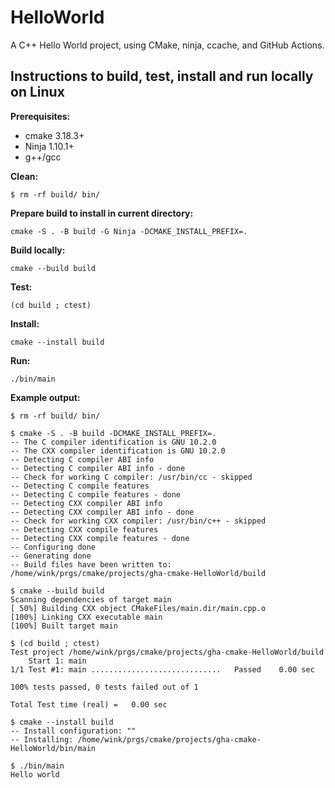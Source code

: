 # HelloWorld
A C++ Hello World project, using CMake, ninja, ccache, and GitHub Actions.

## Instructions to build, test, install and run locally on Linux

**Prerequisites:**
- cmake 3.18.3+
- Ninja 1.10.1+
- g++/gcc

**Clean:**
```
$ rm -rf build/ bin/
```

**Prepare build to install in current directory:**
```
cmake -S . -B build -G Ninja -DCMAKE_INSTALL_PREFIX=.
```

**Build locally:**
```
cmake --build build
```

**Test:**
```
(cd build ; ctest)
```

**Install:**
```
cmake --install build
```

**Run:**
```
./bin/main
```

**Example output:**
```
$ rm -rf build/ bin/

$ cmake -S . -B build -DCMAKE_INSTALL_PREFIX=.
-- The C compiler identification is GNU 10.2.0
-- The CXX compiler identification is GNU 10.2.0
-- Detecting C compiler ABI info
-- Detecting C compiler ABI info - done
-- Check for working C compiler: /usr/bin/cc - skipped
-- Detecting C compile features
-- Detecting C compile features - done
-- Detecting CXX compiler ABI info
-- Detecting CXX compiler ABI info - done
-- Check for working CXX compiler: /usr/bin/c++ - skipped
-- Detecting CXX compile features
-- Detecting CXX compile features - done
-- Configuring done
-- Generating done
-- Build files have been written to: /home/wink/prgs/cmake/projects/gha-cmake-HelloWorld/build

$ cmake --build build
Scanning dependencies of target main
[ 50%] Building CXX object CMakeFiles/main.dir/main.cpp.o
[100%] Linking CXX executable main
[100%] Built target main

$ (cd build ; ctest)
Test project /home/wink/prgs/cmake/projects/gha-cmake-HelloWorld/build
    Start 1: main
1/1 Test #1: main .............................   Passed    0.00 sec

100% tests passed, 0 tests failed out of 1

Total Test time (real) =   0.00 sec

$ cmake --install build
-- Install configuration: ""
-- Installing: /home/wink/prgs/cmake/projects/gha-cmake-HelloWorld/bin/main

$ ./bin/main
Hello world
```
